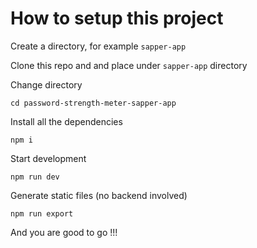 # How to setup this project

Create a directory, for example `sapper-app`

Clone this repo and and place under `sapper-app` directory

Change directory 
```
cd password-strength-meter-sapper-app
```

Install all the dependencies
```
npm i
```

Start development
```
npm run dev
```

Generate static files (no backend involved)
```
npm run export
```

And you are good to go !!!

